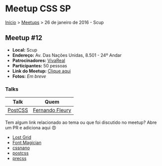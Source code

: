 Meetup CSS SP
======

[Início](../README.md) > [Meetups](../meetups.md) > 26 de janeiro de 2016 - Scup

## Meetup #12

* **Local:** Scup
* **Endereço:** Av. Das Nações Unidas, 8.501 - 24º Andar
* **Patrocinadores:** [VivaReal](http://www.scup.com.br/)
* **Participantes:** 50 pessoas
* **Link do Meetup:** [Clique aqui](http://www.meetup.com/pt-BR/CSS-SP/events/228073659/)
* **Fotos:** *Em breve*

### Talks

| Talk                            | Quem                                                               
| ------------------------------  | ------------------------------------------------------------------ 
| [PostCSS](https://speakerdeck.com/fernandofleury/postcss-beyond-preprocessors)        | [Fernando Fleury](https://github.com/fernandofleury)


Tem algum link relacionado ao tema ou que foi discutido no meetup? Abre um PR e adiciona aqui :heart_eyes:

* [Lost Grid](http://peterramsing.github.io/lost/)
* [Font Magician](https://github.com/jonathantneal/postcss-font-magician)
* [cssnano](https://github.com/ben-eb/cssnano)
* [postcss](https://github.com/postcss/postcss)
* [precss](https://github.com/jonathantneal/precss)
